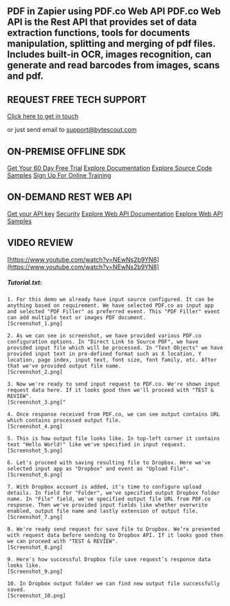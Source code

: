 ## PDF in Zapier using PDF.co Web API PDF.co Web API is the Rest API that provides set of data extraction functions, tools for documents manipulation, splitting and merging of pdf files. Includes built-in OCR, images recognition, can generate and read barcodes from images, scans and pdf.

## REQUEST FREE TECH SUPPORT

[Click here to get in touch](https://bytescout.zendesk.com/hc/en-us/requests/new?subject=PDF.co%20Web%20API%20Question)

or just send email to [support@bytescout.com](mailto:support@bytescout.com?subject=PDF.co%20Web%20API%20Question) 

## ON-PREMISE OFFLINE SDK 

[Get Your 60 Day Free Trial](https://bytescout.com/download/web-installer?utm_source=github-readme)
[Explore Documentation](https://bytescout.com/documentation/index.html?utm_source=github-readme)
[Explore Source Code Samples](https://github.com/bytescout/ByteScout-SDK-SourceCode/)
[Sign Up For Online Training](https://academy.bytescout.com/)


## ON-DEMAND REST WEB API

[Get your API key](https://app.pdf.co/signup?utm_source=github-readme)
[Security](https://pdf.co/security)
[Explore Web API Documentation](https://apidocs.pdf.co?utm_source=github-readme)
[Explore Web API Samples](https://github.com/bytescout/ByteScout-SDK-SourceCode/tree/master/PDF.co%20Web%20API)

## VIDEO REVIEW

[https://www.youtube.com/watch?v=NEwNs2b9YN8](https://www.youtube.com/watch?v=NEwNs2b9YN8)




<!-- code block begin -->

##### **Tutorial.txt:**
    
```
1. For this demo we already have input source configured. It can be anything based on requirement. We have selected PDF.co as input app and selected "PDF Filler" as preferred event. This "PDF Filler" event can add multiple text or images PDF document.
[Screenshot_1.png]

2. As we can see in screenshot, we have provided various PDF.co configuration options. In "Direct Link to Source PDF", we have provided input file which will be processed. In "Text Objects" we have provided input text in pre-defined format such as X location, Y location, page index, input text, font size, font family, etc. After that we've provided output file name.
[Screenshot_2.png]

3. Now we're ready to send input request to PDF.co. We're shown input request data here. If it looks good then we'll proceed with "TEST & REVIEW".
[Screenshot_3.png]"

4. Once response received from PDF.co, we can see output contains URL which contains processed output file. 
[Screenshot_4.png]

5. This is how output file looks like. In top-left corner it contains text "Hello World!" like we've specified in input request. 
[Screenshot_5.png]

6. Let's proceed with saving resulting file to Dropbox. Here we've selected input app as "Dropbox" and event as "Upload File".
[Screenshot_6.png]

7. With Dropbox account is added, it's time to configure upload details. In field for "Folder", we've specified output Dropbox folder name. In "File" field, we've specified output file URL from PDF.co response. Then we've provided input fields like whether overwrite enabled, output file name and lastly extension of output file.
[Screenshot_7.png]

8. We're ready send request for save file to Dropbox. We’re presented with request data before sending to Dropbox API. If it looks good then we can proceed with "TEST & REVIEW".
[Screenshot_8.png]

9. Here's how successful Dropbox file save request’s response data looks like. 
[Screenshot_9.png]

10. In Dropbox output folder we can find new output file successfully saved.
[Screenshot_10.png]
```

<!-- code block end -->